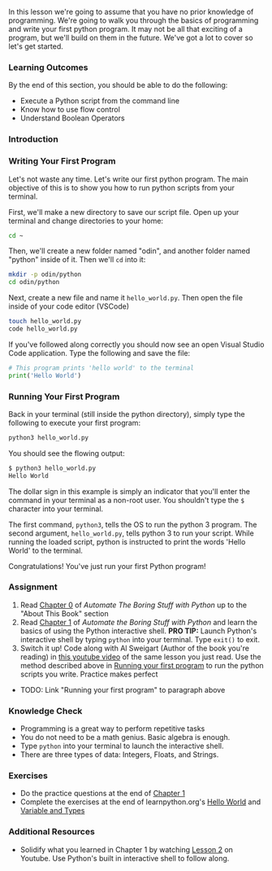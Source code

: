 In this lesson we're going to assume that you have no prior knowledge of programming. We're going to walk you through the basics of programming and write your first python program. It may not be all that exciting of a program, but we'll build on them in the future. We've got a lot to cover so let's get started.

### Learning Outcomes

By the end of this section, you should be able to do the following:

* Execute a Python script from the command line
* Know how to use flow control
* Understand Boolean Operators

### Introduction

### Writing Your First Program
Let's not waste any time. Let's write our first python program. The main objective of this is to show you how to run python scripts from your terminal.

First, we'll make a new directory to save our script file. Open up your terminal and change directories to your home:

~~~bash
cd ~
~~~

Then, we'll create a new folder named "odin", and another folder named "python" inside of it. Then we'll `cd` into it:

~~~bash
mkdir -p odin/python
cd odin/python
~~~
Next, create a new file and name it `hello_world.py`. Then open the file inside of your code editor (VSCode)

~~~bash
touch hello_world.py
code hello_world.py
~~~

If you've followed along correctly you should now see an open Visual Studio Code application. Type the following and save the file:

~~~python
# This program prints 'hello world' to the terminal
print('Hello World')
~~~


### Running Your First Program
Back in your terminal (still inside the python directory), simply type the following to execute your first program:

~~~bash
python3 hello_world.py
~~~

You should see the flowing output:

~~~bash
$ python3 hello_world.py
Hello World
~~~

The dollar sign in this example is simply an indicator that you'll enter the command in your terminal as a non-root user. You shouldn't type the `$` character into your terminal.

The first command, `python3`, tells the OS to run the python 3 program. The second argument, `hello_world.py`, tells python 3 to run your script. While running the loaded script, python is instructed to print the words 'Hello World' to the terminal.

Congratulations! You've just run your first Python program!

### Assignment

<div class="lesson-content__panel" markdown="1">

1. Read [Chapter 0](https://automatetheboringstuff.com/2e/chapter0/) of _Automate The Boring Stuff with Python_ up to the "About This Book" section
1. Read [Chapter 1](https://automatetheboringstuff.com/2e/chapter1/) of _Automate the Boring Stuff with Python_ and learn the basics of using the Python interactive shell. __PRO TIP:__ Launch Python's interactive shell by typing `python` into your terminal. Type `exit()` to exit.
1. Switch it up! Code along with Al Sweigart (Author of the book you're reading) in [this youtube video](https://youtu.be/buMTH6ICnqk?t=10) of the same lesson you just read. Use the method described above in [Running your first program](#) to run the python scripts you write. Practice makes perfect
* TODO: Link "Running your first program" to paragraph above

</div>

### Knowledge Check
* Programming is a great way to perform repetitive tasks
* You do not need to be a math genius. Basic algebra is enough.
* Type `python` into your terminal to launch the interactive shell.
* There are three types of data: Integers, Floats, and Strings.

### Exercises
* Do the practice questions at the end of [Chapter 1](https://automatetheboringstuff.com/2e/chapter1/) 
* Complete the exercises at the end of learnpython.org's [Hello World](https://www.learnpython.org/en/Hello%2C_World%21) and [Variable and Types](https://www.learnpython.org/en/Variables_and_Types)

### Additional Resources
* Solidify what you learned in Chapter 1 by watching [Lesson 2](https://youtu.be/7qHMXu99d88?t=70) on Youtube. Use Python's built in interactive shell to follow along.
